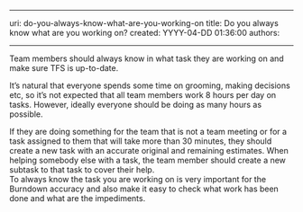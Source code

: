 

---
uri: do-you-always-know-what-are-you-working-on
title: Do you always know what are you working on?
created: YYYY-04-DD 01:36:00
authors:

---




<span class='intro'> 
  <p>Team members should always know in what task they are working on and make sure TFS is up-to-date. 
</p>
 </span>


  <p>It’s natural that everyone spends some time on grooming, making decisions etc, so it’s not expected that all team members work 8 hours per day on tasks. However, ideally everyone should be doing as many hours as possible.</p>
<p>If they are doing something for the team that is not a team meeting or for a task assigned to them that will take more than 30 minutes, they should create a new task with an accurate original and remaining estimates.&#160;When helping somebody else with a task, the team member should create a new subtask to that task to cover their help. <br>
To always know the task you are working on is very important for the Burndown accuracy and also make it easy to check what work has been done and what are the impediments.</p>




